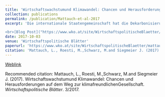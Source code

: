 ```yaml
---
title: 'Wirtschaftswachstumund Klimawandel: Chancen und Herausforderungen auf dem Weg zur klimafreundlichen Gesellschaft'
collection: publications
permalink: /publication/Mattauch-et-al-2017
excerpt: 'Die internationale Staatengemeinschaft hat die Dekarbonisierung der Wirtschaft zum Schutz vor unbeherrschbarem Klimawandel beschlossen. Gegenwärtig gibt es auf globaler wie nationaler Ebene eine Vielzahl politischer Maßnahmen zur Erreichung dieses Ziels. Diese müssen jedoch stark ausgebaut und effizient ausgestaltet werden. Der vorliegende Beitrag zeigt auf, dass Klimaschutz grundsätzlich mit Wirtschaftswachstum vereinbar ist, aber ebenso, dass diese Vereinbarkeit sehr anspruchsvoll sein wird und eine kohärente politische Regulierung benötigt: Umfassende CO2-Preise sind eine notwendige Bedingung für ambitionierten Klimaschutz in wachsenden Wirtschaften. Diese sind aber nicht hinreichend; ergänzende Maßnahmen zum existierenden EU-Emissionshandel werden für eine effiziente Dekarbonisierung in Österreich benötigt. Am Beispiel des Verkehrssektors und der Landwirtschaft Österreichs zeigen wir auf, wie eine gut gestaltete Klimapolitik Chancen für Wirtschaft und Gesellschaft eröffnet.<br>

<br>[Blog Post]("https://www.wko.at/site/WirtschaftspolitischeBlaetter/mattauch-roesti-schwarz-siegmeier-wirtschaftswachstum-klima.html")<br>'
date: 2017-10-03
venue: 'Wirtschaftspolitische Blätter'
paperurl: 'https://www.wko.at/site/WirtschaftspolitischeBlaetter/mattauch-et-al.pdf'
citation: 'Mattauch, L., Roesti, M.,Schwarz, M.and Siegmeier J. (2017). Wirtschaftswachstumund Klimawandel: Chancen und Herausforderungen auf dem Weg zur klimafreundlichenGesellschaft. <i>Wirtschaftspolitische Blätter</i>. 3/2017.'
---
```

[Weblink](https://www.wko.at/site/WirtschaftspolitischeBlaetter/mattauch-et-al.pdf)

Recommended citation: Mattauch, L., Roesti, M.,Schwarz, M.and Siegmeier J. (2017). Wirtschaftswachstumund Klimawandel: Chancen und Herausforderungen auf dem Weg zur klimafreundlichenGesellschaft. <i>Wirtschaftspolitische Blätter</i>. 3/2017.

